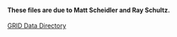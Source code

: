 #### These files are due to Matt Scheidler and Ray Schultz.

[GRID Data Directory](https://github.com/schultrc/GRID/tree/master/data)